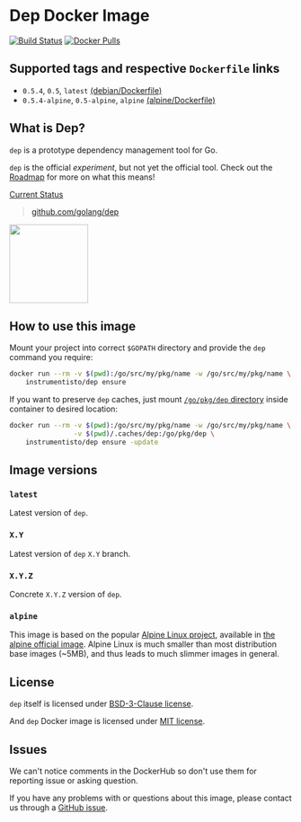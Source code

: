 Dep Docker Image
================

[![Build Status](https://travis-ci.org/instrumentisto/dep-docker-image.svg?branch=master)](https://travis-ci.org/instrumentisto/dep-docker-image) [![Docker Pulls](https://img.shields.io/docker/pulls/instrumentisto/dep.svg)](https://hub.docker.com/r/instrumentisto/dep)




## Supported tags and respective `Dockerfile` links

- `0.5.4`, `0.5`, `latest` [(debian/Dockerfile)][101]
- `0.5.4-alpine`, `0.5-alpine`, `alpine` [(alpine/Dockerfile)][102]




## What is Dep?

`dep` is a prototype dependency management tool for Go.

`dep` is the official _experiment_, but not yet the official tool. Check out the [Roadmap][11] for more on what this means!

[Current Status][12]

> [github.com/golang/dep](https://github.com/golang/dep)

<img src="https://golang.github.io/dep/docs/assets/DigbyShadows.svg" width="140">




## How to use this image

Mount your project into correct `$GOPATH` directory and provide the `dep` command you require:
```bash
docker run --rm -v $(pwd):/go/src/my/pkg/name -w /go/src/my/pkg/name \
    instrumentisto/dep ensure
```

If you want to preserve `dep` caches, just mount [`/go/pkg/dep` directory][13] inside container to desired location:
```bash
docker run --rm -v $(pwd):/go/src/my/pkg/name -w /go/src/my/pkg/name \
                -v $(pwd)/.caches/dep:/go/pkg/dep \ 
    instrumentisto/dep ensure -update
```




## Image versions


### `latest`

Latest version of `dep`.


### `X.Y`

Latest version of `dep` `X.Y` branch.


### `X.Y.Z`

Concrete `X.Y.Z` version of `dep`.


### `alpine`

This image is based on the popular [Alpine Linux project][1], available in [the alpine official image][2].
Alpine Linux is much smaller than most distribution base images (~5MB), and thus leads to much slimmer images in general.




## License

`dep` itself is licensed under [BSD-3-Clause license][91].

And `dep` Docker image is licensed under [MIT license][92].




## Issues

We can't notice comments in the DockerHub so don't use them for reporting issue or asking question.

If you have any problems with or questions about this image, please contact us through a [GitHub issue][3].





[1]: http://alpinelinux.org
[2]: https://hub.docker.com/_/alpine
[3]: https://github.com/instrumentisto/dep-docker-image/issues
[11]: https://github.com/golang/dep/wiki/Roadmap
[12]: https://github.com/golang/dep#current-status
[13]: https://github.com/golang/dep/issues/1066
[91]: https://github.com/golang/dep/blob/master/LICENSE
[92]: https://github.com/instrumentisto/dep-docker-image/blob/master/LICENSE.md
[101]: https://github.com/instrumentisto/dep-docker-image/blob/master/debian/Dockerfile
[102]: https://github.com/instrumentisto/dep-docker-image/blob/master/alpine/Dockerfile
